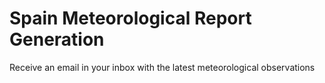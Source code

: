 # Spain Meteorological Report Generation

Receive an email in your inbox with the latest meteorological observations

